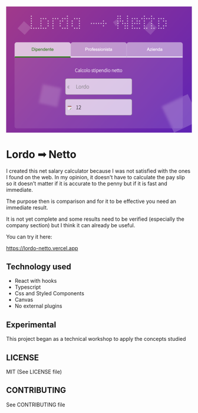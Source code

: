 ![](./thumbnail.png)

# Lordo ➟ Netto

I created this net salary calculator because I was not satisfied with the ones I found on the web. In my opinion, it doesn't have to calculate the pay slip so it doesn't matter if it is accurate to the penny but if it is fast and immediate.

The purpose then is comparison and for it to be effective you need an immediate result.

It is not yet complete and some results need to be verified (especially the company section) but I think it can already be useful. 

You can try it here:

https://lordo-netto.vercel.app

## Technology used

- React with hooks
- Typescript
- Css and Styled Components
- Canvas
- No external plugins

## Experimental

This project began as a technical workshop to apply the concepts studied

## LICENSE

MIT (See LICENSE file)

## CONTRIBUTING

See CONTRIBUTING file